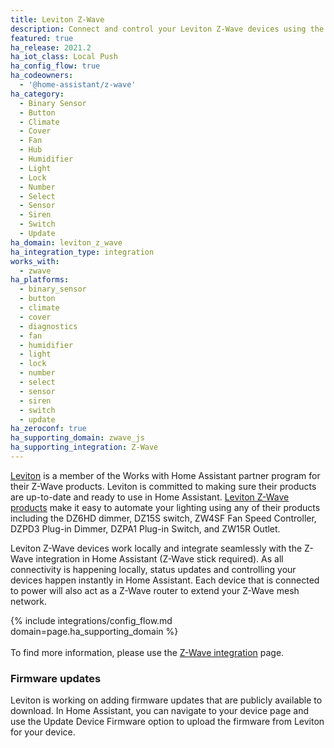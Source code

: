 ```yaml
---
title: Leviton Z-Wave
description: Connect and control your Leviton Z-Wave devices using the Z-Wave integration
featured: true
ha_release: 2021.2
ha_iot_class: Local Push
ha_config_flow: true
ha_codeowners:
  - '@home-assistant/z-wave'
ha_category:
  - Binary Sensor
  - Button
  - Climate
  - Cover
  - Fan
  - Hub
  - Humidifier
  - Light
  - Lock
  - Number
  - Select
  - Sensor
  - Siren
  - Switch
  - Update
ha_domain: leviton_z_wave
ha_integration_type: integration
works_with:
  - zwave
ha_platforms:
  - binary_sensor
  - button
  - climate
  - cover
  - diagnostics
  - fan
  - humidifier
  - light
  - lock
  - number
  - select
  - sensor
  - siren
  - switch
  - update
ha_zeroconf: true
ha_supporting_domain: zwave_js
ha_supporting_integration: Z-Wave
---
```


[Leviton](https://leviton.com) is a member of the Works with Home Assistant partner program for their Z-Wave products. Leviton is committed to making sure their products are up-to-date and ready to use in Home Assistant. [Leviton Z-Wave products](https://www.amazon.com/Leviton) make it easy to automate your lighting using any of their products including the DZ6HD dimmer, DZ15S switch, ZW4SF Fan Speed Controller, DZPD3 Plug-in Dimmer, DZPA1 Plug-in Switch, and ZW15R Outlet.

Leviton Z-Wave devices work locally and integrate seamlessly with the Z-Wave integration in Home Assistant (Z-Wave stick required). As all connectivity is happening locally, status updates and controlling your devices happen instantly in Home Assistant. Each device that is connected to power will also act as a Z-Wave router to extend your Z-Wave mesh network.

{% include integrations/config_flow.md domain=page.ha_supporting_domain %}
<br><br>
To find more information, please use the [Z-Wave integration](/integrations/zwave_js) page.

### Firmware updates

Leviton is working on adding firmware updates that are publicly available to download. In Home Assistant, you can navigate to your device page and use the Update Device Firmware option to upload the firmware from Leviton for your device.
